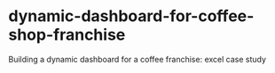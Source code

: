# dynamic-dashboard-for-coffee-shop-franchise
Building a dynamic dashboard for a coffee franchise: excel case study
